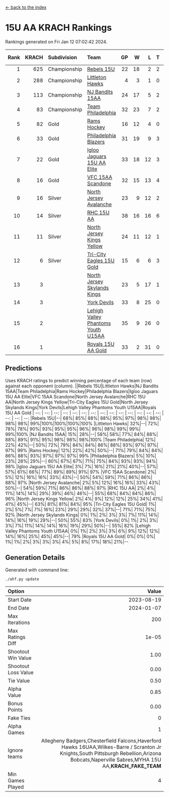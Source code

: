 [<- back to the index](readme.md)
# 15U AA KRACH Rankings
Rankings generated on Fri Jan 12 07:02:42 2024.

Rank|KRACH|Subdivision|Team|GP|W|L|T|OTW|OTL|SoS|Exp Wins|Win Diff
---:|---:|:---|:---|---:|---:|---:|---:|---:|---:|---:|---:|---:
1|625|Championship|[Rebels 15U](https://gamesheetstats.com/seasons/3659/teams/140654/schedule)|22|18|2|2|1|1|413|19.8|-0.0
2|288|Championship|[Littleton Hawks](https://gamesheetstats.com/seasons/3659/teams/177078/schedule)|4|3|1|0|0|0|158|3.8|-0.0
3|113|Championship|[NJ Bandits 15AA](https://gamesheetstats.com/seasons/3659/teams/140648/schedule)|24|17|5|2|0|1|99|18.9|0.0
4|83|Championship|[Team Philadelphia](https://gamesheetstats.com/seasons/3659/teams/140657/schedule)|32|23|7|2|2|0|86|24.9|0.0
5|82|Gold|[Rams Hockey](https://gamesheetstats.com/seasons/3659/teams/140653/schedule)|16|12|4|0|2|2|281|12.9|0.0
6|33|Gold|[Philadelphia Blazers](https://gamesheetstats.com/seasons/3659/teams/140652/schedule)|31|19|9|3|5|1|26|21.4|0.0
7|22|Gold|[Igloo Jaguars 15U AA Elite](https://gamesheetstats.com/seasons/3659/teams/140645/schedule)|33|18|12|3|2|2|25|20.4|0.0
8|16|Gold|[VFC 15AA Scandone](https://gamesheetstats.com/seasons/3659/teams/140659/schedule)|32|15|13|4|2|4|174|17.9|0.0
9|16|Silver|[North Jersey Avalanche](https://gamesheetstats.com/seasons/3659/teams/140649/schedule)|23|9|12|2|2|1|231|10.9|0.0
10|14|Silver|[RHC 15U AA](https://gamesheetstats.com/seasons/3659/teams/140655/schedule)|38|16|16|6|0|5|60|19.9|0.0
11|11|Silver|[North Jersey Kings Yellow](https://gamesheetstats.com/seasons/3659/teams/140650/schedule)|24|11|12|1|1|0|50|12.4|0.0
12|6|Silver|[Tri-City Eagles 15U Gold](https://gamesheetstats.com/seasons/3659/teams/140658/schedule)|15|6|6|3|0|1|18|8.4|0.0
13|3||[North Jersey Skylands Kings](https://gamesheetstats.com/seasons/3659/teams/140651/schedule)|23|5|17|1|0|1|98|6.4|0.0
14|3||[York Devils](https://gamesheetstats.com/seasons/3659/teams/140660/schedule)|33|8|25|0|2|2|43|8.9|0.0
15|2||[Lehigh Valley Phantoms Youth U15AA](https://gamesheetstats.com/seasons/3659/teams/140646/schedule)|35|9|26|0|0|1|20|9.9|0.0
16|1||[Royals 15U AA Gold](https://gamesheetstats.com/seasons/3659/teams/140656/schedule)|33|2|31|0|2|0|24|2.9|0.0

## Predictions
Uses KRACH ratings to predict winning percentage of each team (row) against each opponent (column).
||Rebels 15U|Littleton Hawks|NJ Bandits 15AA|Team Philadelphia|Rams Hockey|Philadelphia Blazers|Igloo Jaguars 15U AA Elite|VFC 15AA Scandone|North Jersey Avalanche|RHC 15U AA|North Jersey Kings Yellow|Tri-City Eagles 15U Gold|North Jersey Skylands Kings|York Devils|Lehigh Valley Phantoms Youth U15AA|Royals 15U AA Gold
| --: | --: | --: | --: | --: | --: | --: | --: | --: | --: | --: | --: | --: | --: | --: | --: | --: 
|Rebels 15U|--| 68%| 85%| 88%| 88%| 95%| 97%| 98%| 98%| 98%| 98%| 99%|100%|100%|100%|100%
|Littleton Hawks| 32%|--| 72%| 78%| 78%| 90%| 93%| 95%| 95%| 96%| 96%| 98%| 99%| 99%| 99%|100%
|NJ Bandits 15AA| 15%| 28%|--| 58%| 58%| 77%| 84%| 88%| 88%| 89%| 91%| 95%| 98%| 98%| 98%|100%
|Team Philadelphia| 12%| 22%| 42%|--| 50%| 72%| 79%| 84%| 84%| 86%| 88%| 93%| 97%| 97%| 97%| 99%
|Rams Hockey| 12%| 22%| 42%| 50%|--| 71%| 79%| 84%| 84%| 86%| 88%| 93%| 97%| 97%| 97%| 99%
|Philadelphia Blazers|  5%| 10%| 23%| 28%| 29%|--| 60%| 67%| 67%| 71%| 75%| 84%| 93%| 93%| 94%| 98%
|Igloo Jaguars 15U AA Elite|  3%|  7%| 16%| 21%| 21%| 40%|--| 57%| 57%| 61%| 66%| 77%| 89%| 89%| 91%| 97%
|VFC 15AA Scandone|  2%|  5%| 12%| 16%| 16%| 33%| 43%|--| 50%| 54%| 59%| 71%| 86%| 86%| 88%| 97%
|North Jersey Avalanche|  2%|  5%| 12%| 16%| 16%| 33%| 43%| 50%|--| 54%| 59%| 71%| 86%| 86%| 88%| 97%
|RHC 15U AA|  2%|  4%| 11%| 14%| 14%| 29%| 39%| 46%| 46%|--| 55%| 68%| 84%| 84%| 86%| 96%
|North Jersey Kings Yellow|  2%|  4%|  9%| 12%| 12%| 25%| 34%| 41%| 41%| 45%|--| 63%| 81%| 81%| 84%| 95%
|Tri-City Eagles 15U Gold|  1%|  2%|  5%|  7%|  7%| 16%| 23%| 29%| 29%| 32%| 37%|--| 71%| 71%| 75%| 92%
|North Jersey Skylands Kings|  0%|  1%|  2%|  3%|  3%|  7%| 11%| 14%| 14%| 16%| 19%| 29%|--| 50%| 55%| 83%
|York Devils|  0%|  1%|  2%|  3%|  3%|  7%| 11%| 14%| 14%| 16%| 19%| 29%| 50%|--| 55%| 82%
|Lehigh Valley Phantoms Youth U15AA|  0%|  1%|  2%|  3%|  3%|  6%|  9%| 12%| 12%| 14%| 16%| 25%| 45%| 45%|--| 79%
|Royals 15U AA Gold|  0%|  0%|  0%|  1%|  1%|  2%|  3%|  3%|  3%|  4%|  5%|  8%| 17%| 18%| 21%|--

## Generation Details

Generated with command line:
```
./ahf.py update
```

| Option | Value |
| :----- | ----: |
| Start Date | 2023-08-19 |
| End Date | 2024-01-07 |
| Max Iterations | 200 |
| Max Ratings Diff | 1e-05 |
| Shootout Win Value | 1.00 |
| Shootout Loss Value | 0.00 |
| Tie Value | 0.50 |
| Alpha Value | 0.85 |
| Bonus Points | 0.00 |
| Fake Ties | 0 |
| Alpha Games | 1 |
| Ignore teams | Allegheny Badgers,Chesterfield Falcons,Haverford Hawks 16UAA,Wilkes-Barre / Scranton Jr Knights,South Pittsburgh Rebellion,Arizona Bobcats,Naperville Sabres,MYHA 15U AA,__KRACH_FAKE_TEAM__ |
| Min Games Played | 4 |

